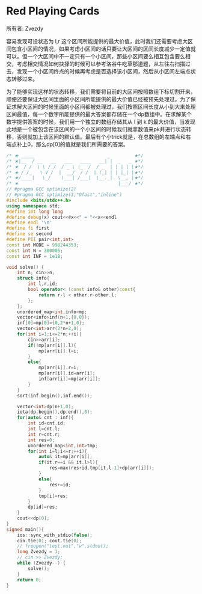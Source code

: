 # Red Playing Cards

所有者: Zvezdy

容易发现可设状态为 l,r 这个区间所能提供的最大价值，此时我们还需要考虑大区间包含小区间的情况，如果考虑小区间的话只要让大区间的区间长度减少一定值就可以。但一个大区间中不一定只有一个小区间，那些小区间要么相互包含要么相交，考虑相交情况如何抉择的时候可以参考洛谷牛吃草那道题，从左往右扫描过去，发现一个小区间终点的时候再考虑是否选择该小区间，然后从小区间左端点状态转移过来。

为了能够实现这样的状态转移，我们需要将目前的大区间按照数组下标切割开来，顺便还要保证大区间里面的小区间所能提供的最大价值已经被预先处理过。为了保证求解大区间的时候里面的小区间都被处理过，我们按照区间长度从小到大来处理区间最值，每一个数字所能提供的最大答案都存储在一个dp数组中。在求解某个数字提供答案的时候，我们用一个独立的数组存储其从 l 到 k 的最大价值，当发现此地是一个被包含在该区间的一个小区间的时候我们就拿数值来pk并进行状态转移，否则就加上该区间的默认值。最后有个小trick就是，在总数组的左端点和右端点补上0，那么dp[0]的值就是我们所需要的答案。

```cpp
/* ★ _____                           _         ★*/
/* ★|__  / __   __   ___   ____   __| |  _   _ ★*/
/* ★  / /  \ \ / /  / _ \ |_  /  / _  | | | | |★*/
/* ★ / /_   \ V /  |  __/  / /  | (_| | | |_| |★*/
/* ★/____|   \_/    \___| /___|  \__._|  \__, |★*/
/* ★                                     |___/ ★*/
// #pragma GCC optimize(2)
// #pragma GCC optimize(3,"Ofast","inline")
#include <bits/stdc++.h>
using namespace std;
#define int long long
#define debug(x) cout<<#x<<" = "<<x<<endl
#define endl '\n'
#define fi first
#define se second
#define PII pair<int,int>
const int MODE = 998244353;
const int N = 300005;
const int INF = 1e18;

void solve() {
    int n; cin>>n;
    struct info{
        int l,r,id;
        bool operator< (const info& other)const{
            return r-l < other.r-other.l;
        };
    };
    unordered_map<int,info>mp;
    vector<info>inf(n+1,{0,0});
    inf[0]=mp[0]={0,2*n+1,0};
    vector<int>arr(2*n+2,0);
    for(int i=1;i<=2*n;++i){
        cin>>arr[i];
        if(!mp[arr[i]].l){
            mp[arr[i]].l=i;
        }
        else{
            mp[arr[i]].r=i;
            mp[arr[i]].id=arr[i];
            inf[arr[i]]=mp[arr[i]];
        }
    }
    sort(inf.begin(),inf.end());

    vector<int>dp(n+1,0);
    iota(dp.begin(),dp.end(),0);
    for(auto& cnt : inf){
        int id=cnt.id;
        int l=cnt.l;
        int r=cnt.r;
        int res=0;
        unordered_map<int,int>tmp;
        for(int i=l;i<=r;++i){
            auto& it=mp[arr[i]];
            if(it.r==i && it.l>l){
                res=max(res+id,tmp[it.l-1]+dp[arr[i]]);
            }
            else{
                res+=id;
            }
            tmp[i]=res;
        }
        dp[id]=res;
    }
    cout<<dp[0];
}
signed main(){
    ios::sync_with_stdio(false);
    cin.tie(0); cout.tie(0);
    // freopen("test.out","w",stdout);
    long Zvezdy = 1;
    // cin >> Zvezdy;
    while (Zvezdy--) {
        solve();
    }
    return 0;
}

```
